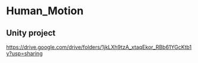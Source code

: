 # Human_Motion

## Unity project
https://drive.google.com/drive/folders/1jkLXh9tzA_xtaqEkor_RBb61YGcKtb1y?usp=sharing
